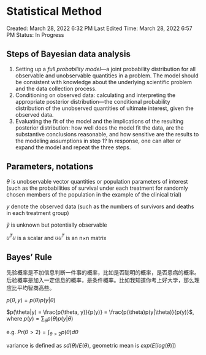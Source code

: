 # Statistical Method

Created: March 28, 2022 6:32 PM
Last Edited Time: March 28, 2022 6:57 PM
Status: In Progress

## Steps of Bayesian data analysis

1. Setting up a *full probability model*—a joint probability distribution for all observable and unobservable quantities in a problem. The model should be consistent with knowledge about the underlying scientific problem and the data collection process.
2. Conditioning on observed data: calculating and interpreting the appropriate posterior distribution—the conditional probability distribution of the unobserved quantities of ultimate interest, given the observed data.
3. Evaluating the fit of the model and the implications of the resulting posterior distribution: how well does the model fit the data, are the substantive conclusions reasonable, and how sensitive are the results to the modeling assumptions in step 1? In response, one can alter or expand the model and repeat the three steps.

## Parameters, notations

$\theta$  is unobservable vector quantities or population parameters of interest (such as the probabilities of survival under each treatment for randomly chosen members of the population in the example of the clinical trial)

$y$ denote the observed data (such as the numbers of survivors and deaths in each treatment group)

$\tilde{y}$ is unknown but potentially observable

$u^Tu$ is a scalar and $uu^T$ is an n×n matrix

## Bayes’ Rule

先验概率是不加信息判断一件事的概率，比如是否聪明的概率，是否患病的概率。后验概率是加入一定信息的概率，是条件概率。比如我知道你考上好大学，那么理应比平均智商高些。

$p(\theta, y)=p(\theta)p(y|\theta)$

$p(\theta|y) = \frac{p(\theta, y)}{p(y)} = \frac{p(\theta)p(y|\theta)}{p(y)}$, where $p(y) = \sum_{\theta}p(\theta)p(y|\theta)$


e.g. $Pr(\theta>2) = \int_{\theta>2}p(\theta)d\theta$

variance is defined as $sd(\theta)/E(\theta)$, geometric mean is $exp(E[log(\theta)])$

